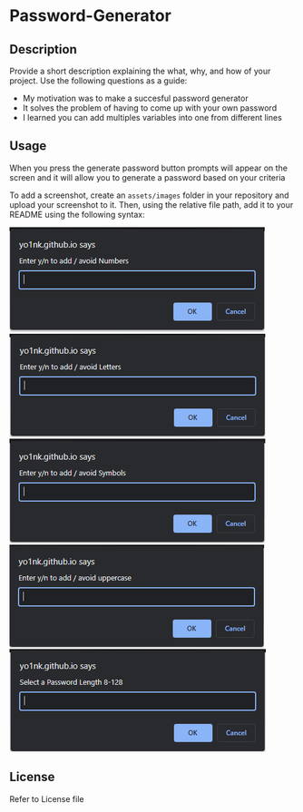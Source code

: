 # Password-Generator

## Description

Provide a short description explaining the what, why, and how of your project. Use the following questions as a guide:

- My motivation was to make a succesful password generator
- It solves the problem of having to come up with your own password
- I learned you can add multiples variables into one from different lines

## Usage

When you press the generate password button prompts will appear on the screen and it will allow you to generate a password based on your criteria

To add a screenshot, create an `assets/images` folder in your repository and upload your screenshot to it. Then, using the relative file path, add it to your README using the following syntax:

![Window-1](assets/images/Password.PNG)
![Window-2](assets/images/Password1.PNG)
![Window-3](assets/images/Password2.PNG)
![Window-4](assets/images/Password3.PNG)
![Window-4](assets/images/Password4.PNG)

## License

Refer to License file
